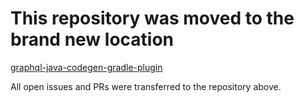 # This repository was moved to the brand new location

[graphql-java-codegen-gradle-plugin](https://github.com/kobylynskyi/graphql-java-codegen/tree/master/plugins/gradle)

All open issues and PRs were transferred to the repository above.
